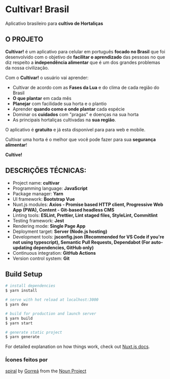 
# Cultivar! Brasil

Aplicativo brasileiro para **cultivo de Hortaliças**

## O PROJETO

**Cultivar!** é um aplicativo para celular em português **focado no Brasil** que foi desenvolvido com o objetivo de **facilitar o aprendizado** das pessoas no que diz respeito a **independência alimentar** que é um dos grandes problemas da nossa civilização.

Com o **Cultivar!** o usuário vai aprender:

- Cultivar de acordo com as **Fases da Lua** e do clima de cada região do Brasil
- **O que plantar** em cada mês
- **Planejar** com facilidade sua horta e o plantio
- Aprender **quando como e onde plantar** cada espécie
- Dominar os **cuidados** com "pragas" e doenças na sua horta
- As principais hortaliças cultivadas na **sua região**.

O aplicativo é **gratuito** e já esta disponível para para web e mobile.

Cultivar uma horta é o melhor que você pode fazer para sua **segurança alimentar**!

**Cultive!**

## DESCRIÇÕES TÉCNICAS:
  - Project name: **cultivar**
  - Programming language: **JavaScript**
  - Package manager: **Yarn**
  - UI framework: **Bootstrap Vue**
  - Nuxt.js modules: **Axios - Promise based HTTP client, Progressive Web App (PWA), Content - Git-based headless CMS**
  - Linting tools: **ESLint, Prettier, Lint staged files, StyleLint, Commitlint**
  - Testing framework: **Jest**
  - Rendering mode: **Single Page App**
  - Deployment target: **Server (Node.js hosting)**
  - Development tools: **jsconfig.json (Recommended for VS Code if you're not using typescript), Semantic Pull Requests, Dependabot (For auto-updating dependencies, GitHub only)**
  - Continuous integration: **GitHub Actions**
  - Version control system: **Git**

## Build Setup

```bash
# install dependencies
$ yarn install

# serve with hot reload at localhost:3000
$ yarn dev

# build for production and launch server
$ yarn build
$ yarn start

# generate static project
$ yarn generate
```

For detailed explanation on how things work, check out [Nuxt.js docs](https://nuxtjs.org).

### Ícones feitos por
[spiral](https://thenounproject.com/term/spiral/1247435/) by [Gorreá](https://thenounproject.com/Lauchu) from the [Noun Project](http://thenounproject.com/)